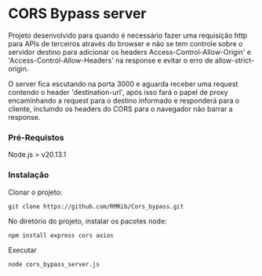 # CORS Bypass server

Projeto desenvolvido para quando é necessário fazer uma requisição http para APIs de terceiros através do browser e não se tem controle sobre o servidor destino para adicionar os headers Access-Control-Allow-Origin' e 'Access-Control-Allow-Headers' na response e evitar o erro de allow-strict-origin.

O server fica escutando na porta 3000 e aguarda receber uma request contendo o header 'destination-url', após isso fará o papel de proxy encaminhando a request para o destino informado e responderá para o cliente, incluíndo os headers do CORS para o navegador não barrar a response.

### Pré-Requistos
Node.js > v20.13.1

### Instalação
Clonar o projeto:
```
git clone https://github.com/RMRib/Cors_bypass.git
```

No diretório do projeto, instalar os pacotes node: 
```
npm install express cors axios
```
Executar
```
node cors_bypass_server.js
```

